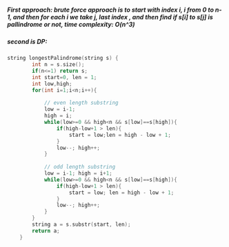 ##### First approach:  brute force approach is to start with index i, i from 0 to n-1, and then for each i we take j, last index , and then find if s[i] to s[j]  is pallindrome or not, time complexity: O(n^3)

##### second is DP:
```cpp
string longestPalindrome(string s) {
        int n = s.size();
        if(n<=1) return s;
        int start=0, len = 1;
        int low,high;
        for(int i=1;i<n;i++){
            
            // even length substring
            low = i-1;
            high = i;
            while(low>=0 && high<n && s[low]==s[high]){
                if(high-low+1 > len){
                    start = low;len = high - low + 1;
                }
                low--; high++;
            }
            
            // odd length substring
            low = i-1; high = i+1;
            while(low>=0 && high<n && s[low]==s[high]){
                if(high-low+1 > len){
                    start = low; len = high - low + 1;
                }
                low--; high++;
            }
        }
        string a = s.substr(start, len);
        return a;
    }
```
